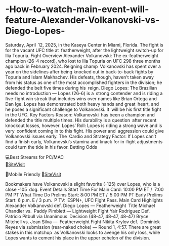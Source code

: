# -How-to-watch-main-event-will-feature-Alexander-Volkanovski-vs-Diego-Lopes-

Saturday, April 12, 2025, in the Kaseya Center in Miami, Florida. The fight is for the vacant UFC title at featherweight, after the lightweight switch-up for Ilia Topuria.
Fight Overview
Alexander Volkanovski: The ex-featherweight champion (26-4 record), who lost to Ilia Topuria on UFC 298 three months ago back in February 2024. Reigning champ Volkanovski has spent over a year on the sidelines after being knocked out in back-to-back fights by Topuria and Islam Makhachev. His defeats, though, haven't taken away from his status as one of the most accomplished fighters in the division; he defended the belt five times during his reign.
Diego Lopes: The Brazilian needs no introduction — Lopes (26-6) is a strong contender and is riding a five-fight win streak that includes wins over names like Brian Ortega and Dan Ige. Lopes has demonstrated both heavy hands and great heart, and he poses a significant challenge to Volkanovski. It will be his first title fight in the UFC.
Key Factors
Reason: Volkanovski has been a champion and defended the title multiple times. His durability is a question after recent knockout losses, however.
Lopes’ Roll: Lopes is riding a strong wave and is very confident coming in to this fight. His power and aggression could give Volkanovski issues early.
The Cardio and Strategy Factor: If Lopes can’t find a finish early, Volkanovski’s stamina and knack for in-fight adjustments could turn the tide in his favor.
Betting Odds

💻Best Streams for PC/MAC  
🔴[SiteVisit](https://tinyurl.com/GithubUFC)

📲Mobile  Friendly
🔴[SiteVisit](https://tinyurl.com/GithubUFC)

Bookmakers have Volkanovski a slight favorite (-125) over Lopes, who is a close -105 dog.
Event Details
Start Time For Main Card: 10:00 PM ET / 7:00 PM PT
What Time Do Prelims Start: 8:00 PM ET / 5:00 PM PT
Early Prelims Start: 6 p.m. E / 3 p.m. P
TV: ESPN+, UFC Fight Pass.
Main Card Highlights
Alexander Volkanovski def. Diego Lopes — Featherweight Title
Michael Chandler vs. Paddy Pimblett — Lightweight Fight
Yair Rodriguez Def. Patricio Pitbull via Unanimous Decision (48-47, 48-47, 48-47)
Bryce Mitchell vs. Jean Silva — Featherweight Fight
Nikita Krylov def. Dominick Reyes via submission (rear-naked choke) — Round 1, 4:57.
There are great stakes in this matchup as Volkanovski looks to avenge his only loss, while Lopes wants to cement his place in the upper echelon of the division.
